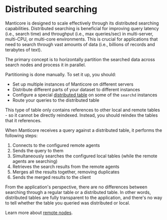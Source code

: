 # Distributed searching

Manticore is designed to scale effectively through its distributed searching capabilities. Distributed searching is beneficial for improving query latency (i.e., search time) and throughput (i.e., max queries/sec) in multi-server, multi-CPU, or multi-core environments. This is crucial for applications that need to search through vast amounts of data (i.e., billions of records and terabytes of text).

The primary concept is to horizontally partition the searched data across search nodes and process it in parallel.

Partitioning is done manually. To set it up, you should:

* Set up multiple instances of Manticore on different servers
* Distribute different parts of your dataset to different instances
* Configure a special [distributed table](../Creating_a_table/Creating_a_distributed_table/Creating_a_distributed_table.md) on some of the `searchd` instances
* Route your queries to the distributed table

This type of table only contains references to other local and remote tables - so it cannot be directly reindexed. Instead, you should reindex the tables that it references.

When Manticore receives a query against a distributed table, it performs the following steps:

1. Connects to the configured remote agents
2. Sends the query to them
3. Simultaneously searches the configured local tables (while the remote agents are searching)
4. Retrieves the search results from the remote agents
5. Merges all the results together, removing duplicates
6. Sends the merged results to the client

From the application's perspective, there are no differences between searching through a regular table or a distributed table. In other words, distributed tables are fully transparent to the application, and there's no way to tell whether the table you queried was distributed or local.

Learn more about [remote nodes](../Creating_a_cluster/Remote_nodes.md).

<!-- proofread -->